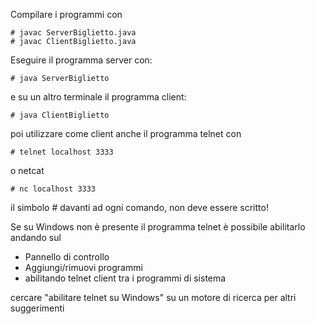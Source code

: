 Compilare i programmi con

```
# javac ServerBiglietto.java
# javac ClientBiglietto.java
```

Eseguire il programma server con:

`# java ServerBiglietto`

e su un altro terminale il programma client:

`# java ClientBiglietto`

poi utilizzare come client anche il programma telnet con

`# telnet localhost 3333`

o netcat

`# nc localhost 3333`

il simbolo # davanti ad ogni comando, non deve essere scritto!

Se su Windows non è presente il programma telnet è possibile abilitarlo andando sul

- Pannello di controllo
- Aggiungi/rimuovi programmi
- abilitando telnet client tra i programmi di sistema

cercare "abilitare telnet su Windows" su un motore di ricerca per altri suggerimenti


